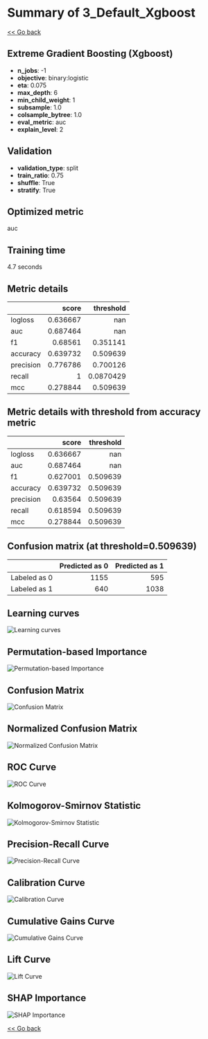 # Summary of 3_Default_Xgboost

[<< Go back](../README.md)


## Extreme Gradient Boosting (Xgboost)
- **n_jobs**: -1
- **objective**: binary:logistic
- **eta**: 0.075
- **max_depth**: 6
- **min_child_weight**: 1
- **subsample**: 1.0
- **colsample_bytree**: 1.0
- **eval_metric**: auc
- **explain_level**: 2

## Validation

- **validation_type**: split
- **train_ratio**: 0.75
- **shuffle**: True
- **stratify**: True

## Optimized metric

auc

## Training time

4.7 seconds

## Metric details

|           |    score |   threshold |
|:----------|---------:|------------:|
| logloss   | 0.636667 | nan         |
| auc       | 0.687464 | nan         |
| f1        | 0.68561  |   0.351141  |
| accuracy  | 0.639732 |   0.509639  |
| precision | 0.776786 |   0.700126  |
| recall    | 1        |   0.0870429 |
| mcc       | 0.278844 |   0.509639  |

## Metric details with threshold from accuracy metric

|           |    score |   threshold |
|:----------|---------:|------------:|
| logloss   | 0.636667 |  nan        |
| auc       | 0.687464 |  nan        |
| f1        | 0.627001 |    0.509639 |
| accuracy  | 0.639732 |    0.509639 |
| precision | 0.63564  |    0.509639 |
| recall    | 0.618594 |    0.509639 |
| mcc       | 0.278844 |    0.509639 |

## Confusion matrix (at threshold=0.509639)

|              |   Predicted as 0 |   Predicted as 1 |
|:-------------|-----------------:|-----------------:|
| Labeled as 0 |             1155 |              595 |
| Labeled as 1 |              640 |             1038 |

## Learning curves
![Learning curves](learning_curves.png)

## Permutation-based Importance
![Permutation-based Importance](permutation_importance.png)
## Confusion Matrix

![Confusion Matrix](confusion_matrix.png)

## Normalized Confusion Matrix

![Normalized Confusion Matrix](confusion_matrix_normalized.png)

## ROC Curve

![ROC Curve](roc_curve.png)

## Kolmogorov-Smirnov Statistic

![Kolmogorov-Smirnov Statistic](ks_statistic.png)

## Precision-Recall Curve

![Precision-Recall Curve](precision_recall_curve.png)

## Calibration Curve

![Calibration Curve](calibration_curve_curve.png)

## Cumulative Gains Curve

![Cumulative Gains Curve](cumulative_gains_curve.png)

## Lift Curve

![Lift Curve](lift_curve.png)

## SHAP Importance
![SHAP Importance](shap_importance.png)

[<< Go back](../README.md)
